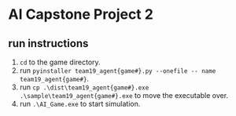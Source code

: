 # AI Capstone Project 2

## run instructions

1. `cd` to the game directory.
2. run `pyinstaller team19_agent{game#}.py --onefile -- name team19_agent{game#}`.
3. run `cp .\dist\team19_agent{game#}.exe .\sample\team19_agent{game#}.exe` to move the executable over.
4. run `.\AI_Game.exe` to start simulation.